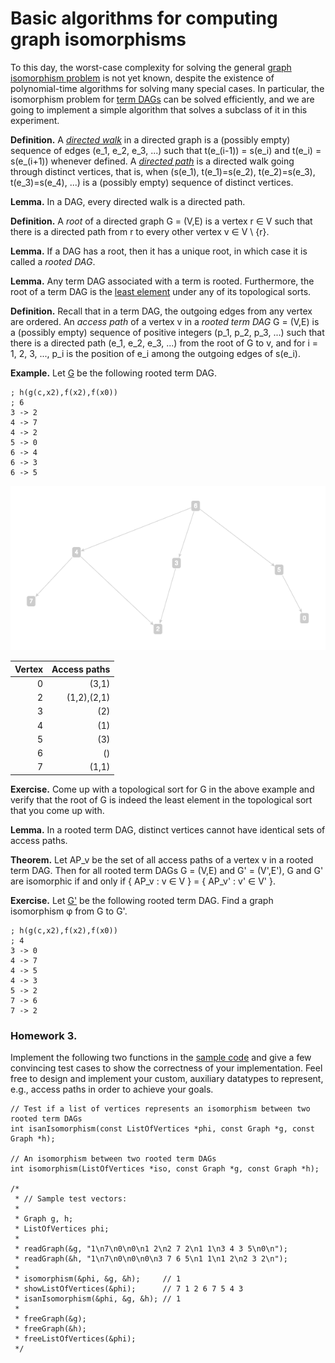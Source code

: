 # Basic algorithms for computing graph isomorphisms

To this day, the worst-case complexity for solving the general
[graph isomorphism problem](https://en.wikipedia.org/wiki/Graph_isomorphism_problem)
is not yet known, despite the existence of polynomial-time algorithms
for solving many special cases. In particular, the isomorphism problem
for
[term DAGs](https://chenmoucheng.github.io/43041/graph-theory-representations.html#terms-and-term-dags)
can be solved efficiently, and we are going to implement a simple
algorithm that solves a subclass of it in this experiment.

**Definition.** A
  [*directed walk*](https://en.wikipedia.org/wiki/Path_(graph_theory)#Directed_walk,_trail,_path)
  in a directed graph is a (possibly empty) sequence of edges (e_1,
  e_2, e_3, ...)  such that t(e_(i-1)) = s(e_i) and t(e_i) =
  s(e_(i+1)) whenever defined. A
  [*directed path*](https://en.wikipedia.org/wiki/Path_(graph_theory)#Directed_walk,_trail,_path)
  is a directed walk going through distinct vertices, that is, when
  (s(e_1), t(e_1)=s(e_2), t(e_2)=s(e_3), t(e_3)=s(e_4), ...) is a
  (possibly empty) sequence of distinct vertices.

**Lemma.** In a DAG, every directed walk is a directed path.

**Definition.** A *root* of a directed graph G = (V,E) is a vertex r ∈
  V such that there is a directed path from r to every other vertex v
  ∈ V \ {r}.

**Lemma.** If a DAG has a root, then it has a unique root, in which
  case it is called a *rooted DAG*.

**Lemma.** Any term DAG associated with a term is rooted. Furthermore,
  the root of a term DAG is the
  [least element](https://en.wikipedia.org/wiki/Greatest_and_least_elements)
  under any of its topological sorts.

**Definition.** Recall that in a term DAG, the outgoing edges from any
  vertex are ordered. An *access path* of a vertex v in a *rooted term
  DAG* G = (V,E) is a (possibly empty) sequence of positive integers
  (p_1, p_2, p_3, ...)  such that there is a directed path (e_1, e_2,
  e_3, ...) from the root of G to v, and for i = 1, 2, 3, ..., p_i is
  the position of e_i among the outgoing edges of s(e_i).

**Example.** Let [G](http://arborjs.org/halfviz/#/MTI5MjA) be the
  following rooted term DAG.

```
; h(g(c,x2),f(x2),f(x0))
; 6
3 -> 2
4 -> 7
4 -> 2
5 -> 0
6 -> 4
6 -> 3
6 -> 5
```

![An example rooted term DAG](./rooted-term-dag.png)

Vertex|Access paths
---:|---:
0|(3,1)
2|(1,2),(2,1)
3|(2)
4|(1)
5|(3)
6|()
7|(1,1)

**Exercise.** Come up with a topological sort for G in the above
  example and verify that the root of G is indeed the least element in
  the topological sort that you come up with.

**Lemma.** In a rooted term DAG, distinct vertices cannot have
  identical sets of access paths.

**Theorem.** Let AP_v be the set of all access paths of a vertex v in
  a rooted term DAG. Then for all rooted term DAGs G = (V,E) and G' =
  (V',E'), G and G' are isomorphic if and only if { AP_v : v ∈ V } = {
  AP_v' : v' ∈ V' }.

**Exercise.** Let [G'](http://arborjs.org/halfviz/#/MTI5MjE) be the
following rooted term DAG. Find a graph isomorphism φ from G to G'.

```
; h(g(c,x2),f(x2),f(x0))
; 4
3 -> 0
4 -> 7
4 -> 5
4 -> 3
5 -> 2
7 -> 6
7 -> 2
```

### Homework 3.

Implement the following two functions in the
[sample code](./code/sample.c) and give a few convincing test cases to
show the correctness of your implementation. Feel free to design and
implement your custom, auxiliary datatypes to represent, e.g., access
paths in order to achieve your goals.

```
// Test if a list of vertices represents an isomorphism between two rooted term DAGs
int isanIsomorphism(const ListOfVertices *phi, const Graph *g, const Graph *h);

// An isomorphism between two rooted term DAGs
int isomorphism(ListOfVertices *iso, const Graph *g, const Graph *h);

/*
 * // Sample test vectors:
 * 
 * Graph g, h;
 * ListOfVertices phi;
 * 
 * readGraph(&g, "1\n7\n0\n0\n1 2\n2 7 2\n1 1\n3 4 3 5\n0\n");
 * readGraph(&h, "1\n7\n0\n0\n0\n3 7 6 5\n1 1\n1 2\n2 3 2\n");
 * 
 * isomorphism(&phi, &g, &h);     // 1
 * showListOfVertices(&phi);      // 7 1 2 6 7 5 4 3
 * isanIsomorphism(&phi, &g, &h); // 1
 * 
 * freeGraph(&g);
 * freeGraph(&h);
 * freeListOfVertices(&phi);
 */

```
